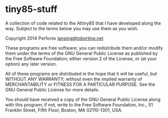 tiny85-stuff
============

A collection of code related to the Attiny85 that I have developed along the way. Subject to the terms below you may
use them as you wish.

 
Copyright 2014 Perforex <lansing@tobortine.net>
 
 These programs are free software; you can redistribute them and/or modify
 them under the terms of the GNU General Public License as published by
 the Free Software Foundation; either version 2 of the License, or
 (at your option) any later version.
 
 All of these programs are distributed in the hope that it will be useful,
 but WITHOUT ANY WARRANTY; without even the implied warranty of
 MERCHANTABILITY or FITNESS FOR A PARTICULAR PURPOSE.  See the
 GNU General Public License for more details.
 
 You should have received a copy of the GNU General Public License
 along with this program; if not, write to the Free Software
 Foundation, Inc., 51 Franklin Street, Fifth Floor, Boston,
 MA 02110-1301, USA.
 
 


